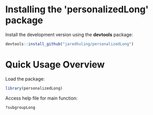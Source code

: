 
Installing the 'personalizedLong' package
=========================================

Install the development version using the **devtools** package:

``` r
devtools::install_github("jaredhuling/personalizedLong")
```

Quick Usage Overview
====================

Load the package:

``` r
library(personalizedLong)
```

Access help file for main function:

``` r
?subgroupLong
```
